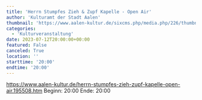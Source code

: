 ```yaml
---
title: 'Herrn Stumpfes Zieh & Zupf Kapelle - Open Air'
author: 'Kulturamt der Stadt Aalen'
thumbnail: 'https://www.aalen-kultur.de/sixcms.php/media.php/226/thumbnails/Pressebild%20Stumpfes%40Rainer%20Pfisterer.jpg.605224.jpg'
categories:
  - 'Kulturveranstaltung'
date: 2023-07-12T20:00:00+00:00
featured: False
canceled: True
location: ''
starttime: '20:00'
endtime: '20:00'
---
```

https://www.aalen-kultur.de/herrn-stumpfes-zieh-zupf-kapelle-open-air.195508.htm
Beginn: 20:00
 Ende: 20:00